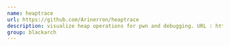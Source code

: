 ```yaml
---
name: heaptrace
url: https://github.com/Arinerron/heaptrace
description: visualize heap operations for pwn and debugging. URL : https://github.com/Arinerron/heaptrace Groups : blackarch blackarch-debugger
group: blackarch
---
```

